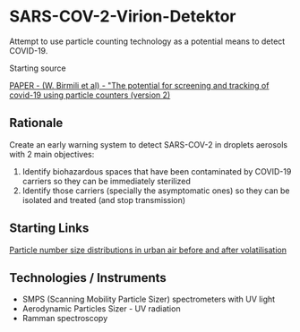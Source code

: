 # SARS-COV-2-Virion-Detektor
Attempt to use particle counting technology as a potential means to detect COVID-19.

Starting source

[PAPER - (W. Birmili et al) - "The potential for screening and tracking of covid-19 using particle counters (version 2)](https://necsi.edu/the-potential-for-screening-and-tracking-of-covid19-using-particle-counters)

## Rationale

Create an early warning system to detect SARS-COV-2 in droplets aerosols with 2 main objectives:

 1) Identify biohazardous spaces that have been contaminated by COVID-19 carriers so they can be immediately sterilized
 2) Identify those carriers (specially the asymptomatic ones) so they can be isolated and treated (and stop transmission)

## Starting Links

[Particle number size distributions in urban air before and after volatilisation](https://www.atmos-chem-phys.net/10/4643/2010/)

## Technologies / Instruments

* SMPS (Scanning Mobility Particle Sizer) spectrometers with UV light
* Aerodynamic Particles Sizer - UV radiation
* Ramman spectroscopy
